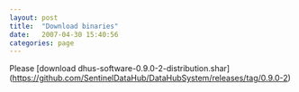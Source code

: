 ```yaml
---
layout: post
title:  "Download binaries"
date:   2007-04-30 15:40:56
categories: page
---
```


Please [download dhus-software-0.9.0-2-distribution.shar] (https://github.com/SentinelDataHub/DataHubSystem/releases/tag/0.9.0-2)
